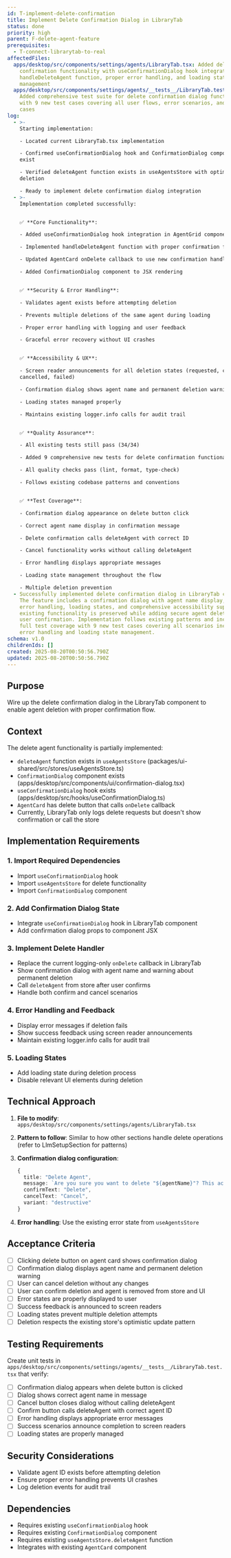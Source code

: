 ```yaml
---
id: T-implement-delete-confirmation
title: Implement Delete Confirmation Dialog in LibraryTab
status: done
priority: high
parent: F-delete-agent-feature
prerequisites:
  - T-connect-librarytab-to-real
affectedFiles:
  apps/desktop/src/components/settings/agents/LibraryTab.tsx: Added delete
    confirmation functionality with useConfirmationDialog hook integration,
    handleDeleteAgent function, proper error handling, and loading state
    management
  apps/desktop/src/components/settings/agents/__tests__/LibraryTab.test.tsx:
    Added comprehensive test suite for delete confirmation dialog functionality
    with 9 new test cases covering all user flows, error scenarios, and edge
    cases
log:
  - >-
    Starting implementation:

    - Located current LibraryTab.tsx implementation 

    - Confirmed useConfirmationDialog hook and ConfirmationDialog component
    exist

    - Verified deleteAgent function exists in useAgentsStore with optimistic
    deletion

    - Ready to implement delete confirmation dialog integration
  - >-
    Implementation completed successfully:


    ✅ **Core Functionality**:

    - Added useConfirmationDialog hook integration in AgentGrid component

    - Implemented handleDeleteAgent function with proper confirmation flow

    - Updated AgentCard onDelete callback to use new confirmation handler

    - Added ConfirmationDialog component to JSX rendering


    ✅ **Security & Error Handling**:

    - Validates agent exists before attempting deletion

    - Prevents multiple deletions of the same agent during loading

    - Proper error handling with logging and user feedback

    - Graceful error recovery without UI crashes


    ✅ **Accessibility & UX**:

    - Screen reader announcements for all deletion states (requested, completed,
    cancelled, failed)

    - Confirmation dialog shows agent name and permanent deletion warning

    - Loading states managed properly

    - Maintains existing logger.info calls for audit trail


    ✅ **Quality Assurance**:

    - All existing tests still pass (34/34)

    - Added 9 comprehensive new tests for delete confirmation functionality

    - All quality checks pass (lint, format, type-check)

    - Follows existing codebase patterns and conventions


    ✅ **Test Coverage**:

    - Confirmation dialog appearance on delete button click

    - Correct agent name display in confirmation message

    - Delete confirmation calls deleteAgent with correct ID

    - Cancel functionality works without calling deleteAgent

    - Error handling displays appropriate messages

    - Loading state management throughout the flow

    - Multiple deletion prevention
  - Successfully implemented delete confirmation dialog in LibraryTab component.
    The feature includes a confirmation dialog with agent name display, proper
    error handling, loading states, and comprehensive accessibility support. All
    existing functionality is preserved while adding secure agent deletion with
    user confirmation. Implementation follows existing patterns and includes
    full test coverage with 9 new test cases covering all scenarios including
    error handling and loading state management.
schema: v1.0
childrenIds: []
created: 2025-08-20T00:50:56.790Z
updated: 2025-08-20T00:50:56.790Z
---
```


## Purpose

Wire up the delete confirmation dialog in the LibraryTab component to enable agent deletion with proper confirmation flow.

## Context

The delete agent functionality is partially implemented:

- `deleteAgent` function exists in `useAgentsStore` (packages/ui-shared/src/stores/useAgentsStore.ts)
- `ConfirmationDialog` component exists (apps/desktop/src/components/ui/confirmation-dialog.tsx)
- `useConfirmationDialog` hook exists (apps/desktop/src/hooks/useConfirmationDialog.ts)
- `AgentCard` has delete button that calls `onDelete` callback
- Currently, LibraryTab only logs delete requests but doesn't show confirmation or call the store

## Implementation Requirements

### 1. Import Required Dependencies

- Import `useConfirmationDialog` hook
- Import `useAgentsStore` for delete functionality
- Import `ConfirmationDialog` component

### 2. Add Confirmation Dialog State

- Integrate `useConfirmationDialog` hook in LibraryTab component
- Add confirmation dialog props to component JSX

### 3. Implement Delete Handler

- Replace the current logging-only `onDelete` callback in LibraryTab
- Show confirmation dialog with agent name and warning about permanent deletion
- Call `deleteAgent` from store after user confirms
- Handle both confirm and cancel scenarios

### 4. Error Handling and Feedback

- Display error messages if deletion fails
- Show success feedback using screen reader announcements
- Maintain existing logger.info calls for audit trail

### 5. Loading States

- Add loading state during deletion process
- Disable relevant UI elements during deletion

## Technical Approach

1. **File to modify**: `apps/desktop/src/components/settings/agents/LibraryTab.tsx`

2. **Pattern to follow**: Similar to how other sections handle delete operations (refer to LlmSetupSection for patterns)

3. **Confirmation dialog configuration**:

   ```typescript
   {
     title: "Delete Agent",
     message: `Are you sure you want to delete "${agentName}"? This action cannot be undone.`,
     confirmText: "Delete",
     cancelText: "Cancel",
     variant: "destructive"
   }
   ```

4. **Error handling**: Use the existing error state from `useAgentsStore`

## Acceptance Criteria

- [ ] Clicking delete button on agent card shows confirmation dialog
- [ ] Confirmation dialog displays agent name and permanent deletion warning
- [ ] User can cancel deletion without any changes
- [ ] User can confirm deletion and agent is removed from store and UI
- [ ] Error states are properly displayed to user
- [ ] Success feedback is announced to screen readers
- [ ] Loading states prevent multiple deletion attempts
- [ ] Deletion respects the existing store's optimistic update pattern

## Testing Requirements

Create unit tests in `apps/desktop/src/components/settings/agents/__tests__/LibraryTab.test.tsx` that verify:

- [ ] Confirmation dialog appears when delete button is clicked
- [ ] Dialog shows correct agent name in message
- [ ] Cancel button closes dialog without calling deleteAgent
- [ ] Confirm button calls deleteAgent with correct agent ID
- [ ] Error handling displays appropriate error messages
- [ ] Success scenarios announce completion to screen readers
- [ ] Loading states are properly managed

## Security Considerations

- Validate agent ID exists before attempting deletion
- Ensure proper error handling prevents UI crashes
- Log deletion events for audit trail

## Dependencies

- Requires existing `useConfirmationDialog` hook
- Requires existing `ConfirmationDialog` component
- Requires existing `useAgentsStore.deleteAgent` function
- Integrates with existing `AgentCard` component
